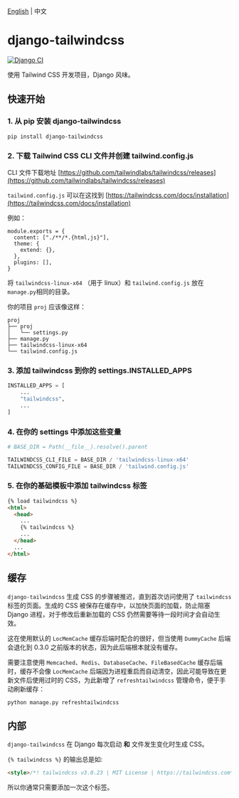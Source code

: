 [English](README_zh.md) | 中文

# django-tailwindcss

[![Django CI](https://github.com/veoco/django-tailwindcss/actions/workflows/django.yml/badge.svg)](https://github.com/veoco/django-tailwindcss/actions/workflows/django.yml)

使用 Tailwind CSS 开发项目，Django 风味。


## 快速开始

### 1. 从 pip 安装 django-tailwindcss

```
pip install django-tailwindcss
```

### 2. 下载 Tailwind CSS CLI 文件并创建 tailwind.config.js

CLI 文件下载地址 [https://github.com/tailwindlabs/tailwindcss/releases](https://github.com/tailwindlabs/tailwindcss/releases)

`tailwind.config.js` 可以在这找到 [https://tailwindcss.com/docs/installation](https://tailwindcss.com/docs/installation)

例如：

```
module.exports = {
  content: ["./**/*.{html,js}"],
  theme: {
    extend: {},
  },
  plugins: [],
}
```

将 `tailwindcss-linux-x64` （用于 linux）和 `tailwind.config.js` 放在 `manage.py`相同的目录。

你的项目 `proj` 应该像这样：

```
proj
├── proj
│   └── settings.py
├── manage.py
├── tailwindcss-linux-x64
└── tailwind.config.js
```

### 3. 添加 tailwindcss 到你的 settings.INSTALLED_APPS

```python
INSTALLED_APPS = [
    ...
    "tailwindcss",
    ...
]
```

### 4. 在你的 settings 中添加这些变量

```python
# BASE_DIR = Path(__file__).resolve().parent

TAILWINDCSS_CLI_FILE = BASE_DIR / 'tailwindcss-linux-x64'
TAILWINDCSS_CONFIG_FILE = BASE_DIR / 'tailwind.config.js'
```

### 5. 在你的基础模板中添加 tailwindcss 标签

```html
{% load tailwindcss %}
<html>
  <head>
    ...
    {% tailwindcss %}
    ...
  </head>
  ...
</html>
```

## 缓存

`django-tailwindcss` 生成 CSS 的步骤被推迟，直到首次访问使用了 `tailwindcss` 标签的页面。生成的 CSS 被保存在缓存中，以加快页面的加载，防止阻塞 Django 进程，对于修改后重新加载的 CSS 仍然需要等待一段时间才会自动生效。

这在使用默认的 `LocMemCache` 缓存后端时配合的很好，但当使用 `DummyCache` 后端会退化到 0.3.0 之前版本的状态，因为此后端根本就没有缓存。

需要注意使用 `Memcached`、`Redis`、`DatabaseCache`、`FileBasedCache` 缓存后端时，缓存不会像 `LocMemCache` 后端因为进程重启而自动清空，因此可能导致在更新文件后使用过时的 CSS，为此新增了 `refreshtailwindcss` 管理命令，便于手动刷新缓存：

```
python manage.py refreshtailwindcss 
```


## 内部

`django-tailwindcss` 在 Django 每次启动 **和** 文件发生变化时生成 CSS。

`{% tailwindcss %}` 的输出总是如:

```html
<style>/*! tailwindcss v3.0.23 | MIT License | https://tailwindcss.com*/*,:after,:before{border:0 solid #e5e7eb;box-sizing:border-box}...</style>
```

所以你通常只需要添加一次这个标签。
